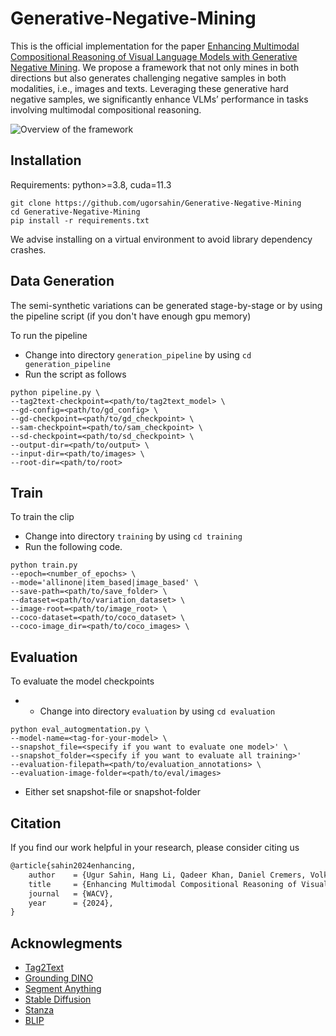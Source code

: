 # Generative-Negative-Mining

This is the official implementation for the paper 
[ Enhancing Multimodal Compositional Reasoning of Visual Language Models with Generative Negative Mining](). 
We propose a framework that not only mines in both directions but also generates challenging negative samples in both modalities, i.e., images and texts. Leveraging these generative hard negative samples, we significantly enhance VLMs’ performance in tasks involving multimodal compositional reasoning.

![Overview of the framework](https://ugorsahin.github.io/static/genemi.png)
## Installation
Requirements: python>=3.8, cuda=11.3
```
git clone https://github.com/ugorsahin/Generative-Negative-Mining
cd Generative-Negative-Mining
pip install -r requirements.txt
```
We advise installing on a virtual environment to avoid library dependency crashes.

## Data Generation
The semi-synthetic variations can be generated stage-by-stage or by using the pipeline script (if you don't have enough gpu memory)

To run the pipeline
- Change into directory `generation_pipeline` by using `cd generation_pipeline`
- Run the script as follows
```shell
python pipeline.py \
--tag2text-checkpoint=<path/to/tag2text_model> \
--gd-config=<path/to/gd_config> \
--gd-checkpoint=<path/to/gd_checkpoint> \
--sam-checkpoint=<path/to/sam_checkpoint> \
--sd-checkpoint=<path/to/sd_checkpoint> \
--output-dir=<path/to/output> \
--input-dir=<path/to/images> \
--root-dir=<path/to/root>
```

## Train
To train the clip
- Change into directory `training` by using `cd training`
- Run the following code.
```shell
python train.py 
--epoch=<number_of_epochs> \
--mode='allinone|item_based|image_based' \
--save-path=<path/to/save_folder> \
--dataset=<path/to/variation_dataset> \
--image-root=<path/to/image_root> \
--coco-dataset=<path/to/coco_dataset> \
--coco-image_dir=<path/to/coco_images> \
```

## Evaluation
To evaluate the model checkpoints
- - Change into directory `evaluation` by using `cd evaluation`
```shell
python eval_autogmentation.py \
--model-name=<tag-for-your-model> \
--snapshot_file=<specify if you want to evaluate one model>' \
--snapshot_folder=<specify if you want to evaluate all training>'
--evaluation-filepath=<path/to/evaluation_annotations> \
--evaluation-image-folder=<path/to/eval/images>
```
- Either set snapshot-file or snapshot-folder

## Citation
If you find our work helpful in your research, please consider citing us
```latex
@article{sahin2024enhancing,
    author    = {Ugur Sahin, Hang Li, Qadeer Khan, Daniel Cremers, Volker Tresp},
    title     = {Enhancing Multimodal Compositional Reasoning of Visual Language Models with Generative Negative Mining},
    journal   = {WACV},
    year      = {2024},
}
```
## Acknowlegments

- [Tag2Text](https://github.com/xinyu1205/recognize-anything)
- [Grounding DINO](https://github.com/IDEA-Research/GroundingDINO)
- [Segment Anything](https://github.com/facebookresearch/segment-anything)
- [Stable Diffusion](https://github.com/CompVis/stable-diffusion)
- [Stanza](https://github.com/stanfordnlp/stanza)
- [BLIP](https://github.com/salesforce/BLIP)
